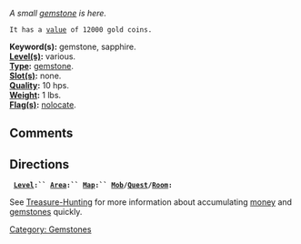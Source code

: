 *A small [gemstone](:Category:_Gemstones.md "wikilink") is here.*

`It has a `[`value`](Object_Worth.md "wikilink")` of 12000 gold coins.`

**Keyword(s):** gemstone, sapphire.  
**[Level(s)](Object_Level.md "wikilink"):** various.  
**[Type](:Category:_Object_Types.md "wikilink"):**
[gemstone](:Category:_Gemstones.md "wikilink").  
**[Slot(s)](Object_Slots.md "wikilink"):** none.  
**[Quality](Object_Quality.md "wikilink"):** 10 hps.  
**[Weight](Object_Weight.md "wikilink"):** 1 lbs.  
**[Flag(s)](:Category:_Object_Flags.md "wikilink"):**
[nolocate](NoLocate_Flag.md "wikilink").  

## Comments

## Directions

` `**[`Level`](Object_Level.md "wikilink")`:`` `[`Area`](:Category:_Areas.md "wikilink")`:`` `[`Map`](:Category:_Maps.md "wikilink")`:`` `[`Mob`](:Category:_Mobs.md "wikilink")`/`[`Quest`](:Category:_Ticket_Quests.md "wikilink")`/`[`Room`](:Category:_Rooms.md "wikilink")`:`**

See [Treasure-Hunting](Treasure-Hunting.md "wikilink") for more
information about accumulating [money](:Category:_Money.md "wikilink")
and [gemstones](:Category:_Gemstones.md "wikilink") quickly.

[Category: Gemstones](Category:_Gemstones "wikilink")
